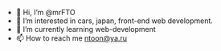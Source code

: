 - 👋 Hi, I’m @mrFTO
- 👀 I’m interested in cars, japan, front-end web development.
- 🌱 I’m currently learning web-development
- 📫 How to reach me ntoon@ya.ru

<!---
mrFTO/mrFTO is a ✨ special ✨ repository because its `README.md` (this file) appears on your GitHub profile.
You can click the Preview link to take a look at your changes.
--->
